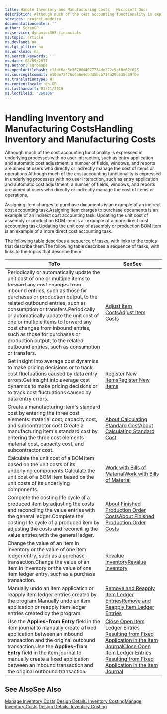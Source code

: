 ```yaml
---
title: Handle Inventory and Manufacturing Costs | Microsoft Docs
description: Although much of the cost accounting functionality is expressed in underlying processes with no user interaction, such as entry application and automatic cost adjustment, a number of fields, windows, and reports are aimed at users who directly or indirectly manage the cost of items or operations.
services: project-madeira
documentationcenter: ''
author: SorenGP
ms.service: dynamics365-financials
ms.topic: article
ms.devlang: na
ms.tgt_pltfrm: na
ms.workload: na
ms.search.keywords: ''
ms.date: 08/09/2017
ms.author: sgroespe
ms.openlocfilehash: c1fdf6ac5c3570064077734de222c9cf8e62f625
ms.sourcegitcommit: e10de72476c6a6e0cbd35bcb714a29b535c39f0e
ms.translationtype: HT
ms.contentlocale: en-GB
ms.lasthandoff: 01/21/2019
ms.locfileid: "260106"
---
```

# <a name="handling-inventory-and-manufacturing-costs"></a><span data-ttu-id="6cdd8-103">Handling Inventory and Manufacturing Costs</span><span class="sxs-lookup"><span data-stu-id="6cdd8-103">Handling Inventory and Manufacturing Costs</span></span>
<span data-ttu-id="6cdd8-104">Although much of the cost accounting functionality is expressed in underlying processes with no user interaction, such as entry application and automatic cost adjustment, a number of fields, windows, and reports are aimed at users who directly or indirectly manage the cost of items or operations.</span><span class="sxs-lookup"><span data-stu-id="6cdd8-104">Although much of the cost accounting functionality is expressed in underlying processes with no user interaction, such as entry application and automatic cost adjustment, a number of fields, windows, and reports are aimed at users who directly or indirectly manage the cost of items or operations.</span></span>  

 <span data-ttu-id="6cdd8-105">Assigning item charges to purchase documents is an example of an indirect cost accounting task.</span><span class="sxs-lookup"><span data-stu-id="6cdd8-105">Assigning item charges to purchase documents is an example of an indirect cost accounting task.</span></span> <span data-ttu-id="6cdd8-106">Updating the unit cost of assembly or production BOM item is an example of a more direct cost accounting task.</span><span class="sxs-lookup"><span data-stu-id="6cdd8-106">Updating the unit cost of assembly or production BOM item is an example of a more direct cost accounting task.</span></span>  

 <span data-ttu-id="6cdd8-107">The following table describes a sequence of tasks, with links to the topics that describe them.</span><span class="sxs-lookup"><span data-stu-id="6cdd8-107">The following table describes a sequence of tasks, with links to the topics that describe them.</span></span>   

|<span data-ttu-id="6cdd8-108">**To**</span><span class="sxs-lookup"><span data-stu-id="6cdd8-108">**To**</span></span>|<span data-ttu-id="6cdd8-109">**See**</span><span class="sxs-lookup"><span data-stu-id="6cdd8-109">**See**</span></span>|  
|------------|-------------|  
|<span data-ttu-id="6cdd8-110">Periodically or automatically update the unit cost of one or multiple items to forward any cost changes from inbound entries, such as those for purchases or production output, to the related outbound entries, such as consumption or transfers.</span><span class="sxs-lookup"><span data-stu-id="6cdd8-110">Periodically or automatically update the unit cost of one or multiple items to forward any cost changes from inbound entries, such as those for purchases or production output, to the related outbound entries, such as consumption or transfers.</span></span>|[<span data-ttu-id="6cdd8-111">Adjust Item Costs</span><span class="sxs-lookup"><span data-stu-id="6cdd8-111">Adjust Item Costs</span></span>](inventory-how-adjust-item-costs.md)|  
|<span data-ttu-id="6cdd8-112">Get insight into average cost dynamics to make pricing decisions or to track cost fluctuations caused by data entry errors.</span><span class="sxs-lookup"><span data-stu-id="6cdd8-112">Get insight into average cost dynamics to make pricing decisions or to track cost fluctuations caused by data entry errors.</span></span>|[<span data-ttu-id="6cdd8-113">Register New Items</span><span class="sxs-lookup"><span data-stu-id="6cdd8-113">Register New Items</span></span>](inventory-how-register-new-items.md)|  
|<span data-ttu-id="6cdd8-114">Create a manufacturing item's standard cost by entering the three cost elements: material cost, capacity cost, and subcontractor cost.</span><span class="sxs-lookup"><span data-stu-id="6cdd8-114">Create a manufacturing item's standard cost by entering the three cost elements: material cost, capacity cost, and subcontractor cost.</span></span>|[<span data-ttu-id="6cdd8-115">About Calculating Standard Cost</span><span class="sxs-lookup"><span data-stu-id="6cdd8-115">About Calculating Standard Cost</span></span>](finance-about-calculating-standard-cost.md)|  
|<span data-ttu-id="6cdd8-116">Calculate the unit cost of a BOM item based on the unit costs of its underlying components.</span><span class="sxs-lookup"><span data-stu-id="6cdd8-116">Calculate the unit cost of a BOM item based on the unit costs of its underlying components.</span></span>|[<span data-ttu-id="6cdd8-117">Work with Bills of Material</span><span class="sxs-lookup"><span data-stu-id="6cdd8-117">Work with Bills of Material</span></span>](inventory-how-work-BOMs.md)|  
|<span data-ttu-id="6cdd8-118">Complete the costing life cycle of a produced item by adjusting the costs and reconciling the value entries with the general ledger.</span><span class="sxs-lookup"><span data-stu-id="6cdd8-118">Complete the costing life cycle of a produced item by adjusting the costs and reconciling the value entries with the general ledger.</span></span>|[<span data-ttu-id="6cdd8-119">About Finished Production Order Costs</span><span class="sxs-lookup"><span data-stu-id="6cdd8-119">About Finished Production Order Costs</span></span>](finance-about-finished-production-order-costs.md)|  
|<span data-ttu-id="6cdd8-120">Change the value of an item in inventory or the value of one item ledger entry, such as a purchase transaction.</span><span class="sxs-lookup"><span data-stu-id="6cdd8-120">Change the value of an item in inventory or the value of one item ledger entry, such as a purchase transaction.</span></span>|[<span data-ttu-id="6cdd8-121">Revalue Inventory</span><span class="sxs-lookup"><span data-stu-id="6cdd8-121">Revalue Inventory</span></span>](inventory-how-revalue-inventory.md)|
|<span data-ttu-id="6cdd8-122">Manually undo an item application or reapply item ledger entries created by the program.</span><span class="sxs-lookup"><span data-stu-id="6cdd8-122">Manually undo an item application or reapply item ledger entries created by the program.</span></span>|[<span data-ttu-id="6cdd8-123">Remove and Reapply Item Ledger Entries</span><span class="sxs-lookup"><span data-stu-id="6cdd8-123">Remove and Reapply Item Ledger Entries</span></span>](finance-how-to-remove-and-reapply-item-entries.md)|  
|<span data-ttu-id="6cdd8-124">Use the **Applies-from Entry** field in the item journal to manually create a fixed application between an inbound transaction and the original outbound transaction.</span><span class="sxs-lookup"><span data-stu-id="6cdd8-124">Use the **Applies-from Entry** field in the item journal to manually create a fixed application between an inbound transaction and the original outbound transaction.</span></span>|[<span data-ttu-id="6cdd8-125">Close Open Item Ledger Entries Resulting from Fixed Application in the Item Journal</span><span class="sxs-lookup"><span data-stu-id="6cdd8-125">Close Open Item Ledger Entries Resulting from Fixed Application in the Item Journal</span></span>](finance-how-to-close-open-item-ledger-entries-resulting-from-fixed-application-in-the-item-journal.md)|  

## <a name="see-also"></a><span data-ttu-id="6cdd8-126">See Also</span><span class="sxs-lookup"><span data-stu-id="6cdd8-126">See Also</span></span>  
<span data-ttu-id="6cdd8-127">[Manage Inventory Costs](finance-manage-inventory-costs.md)
[Design Details: Inventory Costing](design-details-inventory-costing.md)</span><span class="sxs-lookup"><span data-stu-id="6cdd8-127">[Manage Inventory Costs](finance-manage-inventory-costs.md)
[Design Details: Inventory Costing](design-details-inventory-costing.md)</span></span>
